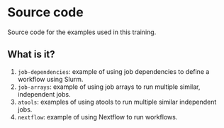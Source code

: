 # Source code

Source code for the examples used in this training.


## What is it?

1. `job-dependencies`: example of using job dependencies to define
   a workflow using Slurm.
1. `job-arrays`: example of using job arrays to run multiple similar,
   independent jobs.
1. `atools`: examples of using atools to run multiple similar independent jobs.
1. `nextflow`: example of using Nextflow to run workflows.
